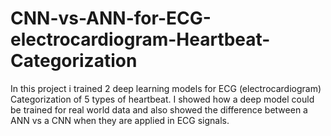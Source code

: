 # CNN-vs-ANN-for-ECG-electrocardiogram-Heartbeat-Categorization
In this project i trained 2 deep learning models for ECG (electrocardiogram) Categorization of 5 types of heartbeat. I showed how a deep model could be trained for real world data and also showed the difference between a ANN vs a CNN when they are applied in ECG signals.
